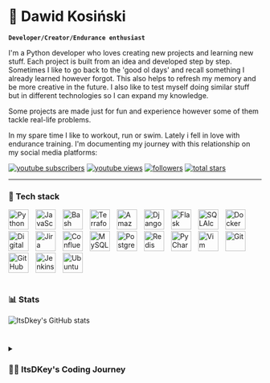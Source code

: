 # :running: Dawid Kosiński

**`Developer/Creator/Endurance enthusiast`**

I'm a Python developer who loves creating new projects and learning new stuff. Each project is built from an idea and 
developed step by step. Sometimes I like to go back to the 'good ol days' and recall something I already learned 
however forgot. This also helps to refresh my memory and be more creative in the future. I also like to test myself
doing similar stuff but in different technologies so I can expand my knowledge.

Some projects are made just for fun and experience however some of them tackle real-life problems.

In my spare time I like to workout, run or swim. Lately i fell in love with endurance training. I'm documenting 
my journey with this relationship on my social media platforms:

<p>
  <a href="https://www.youtube.com/@Itsdkey">
     <img alt="youtube subscribers" title="Subscribe to my YouTube channel" src="https://custom-icon-badges.demolab.com/youtube/channel/subscribers/UCW53ojpedJxOOqw2e7HevBA?color=%23E05D44&label=SUBSCRIBE&logo=video&logoColor=white&style=for-the-badge&labelColor=CE4630"/></a> 
  <a href="https://www.youtube.com/@Itsdkey">
     <img alt="youtube views" title="YouTube views" src="https://custom-icon-badges.demolab.com/youtube/channel/views/UCW53ojpedJxOOqw2e7HevBA?color=%23E1AD0E&logo=eye&logoColor=white&style=for-the-badge&labelColor=C79600"/></a> 
  <a href="https://github.com/itsdkey/itsdkey?tab=followers">
     <img alt="followers" title="Follow me on Github" src="https://custom-icon-badges.demolab.com/github/followers/itsdkey?color=236ad3&labelColor=1155ba&style=for-the-badge&logo=person-add&label=Follow&logoColor=white"/></a>
  <a href="https://github.com/itsdkey?tab=repositories&sort=stargazers">
     <img alt="total stars" title="Total stars on GitHub" src="https://custom-icon-badges.demolab.com/github/stars/itsdkey?color=55960c&style=for-the-badge&labelColor=488207&logo=star"/></a>
</p>

---

### 🧰 Tech stack

<div>
    <img alt="Python" width="40px" style="padding-right:10px;" src="https://cdn.jsdelivr.net/gh/devicons/devicon/icons/python/python-original.svg" />
    <img alt="JavaScript" width="40px" style="padding-right:10px;" src="https://cdn.jsdelivr.net/gh/devicons/devicon/icons/javascript/javascript-plain.svg" />
    <img alt="Bash" width="40px" style="padding-right:10px;" src="https://cdn.jsdelivr.net/gh/devicons/devicon/icons/bash/bash-original.svg" />
    <img alt="Terraform" width="40px" style="padding-right:10px;" src="https://cdn.jsdelivr.net/gh/devicons/devicon/icons/terraform/terraform-original-wordmark.svg" />
    <img alt="AmazonWebServices" width="40px" style="padding-right:10px;" src="https://cdn.jsdelivr.net/gh/devicons/devicon/icons/amazonwebservices/amazonwebservices-plain-wordmark.svg" />
    <img alt="Django" width="40px" style="padding-right:10px;" src="https://cdn.jsdelivr.net/gh/devicons/devicon/icons/django/django-plain-wordmark.svg" />
    <img alt="Flask" width="40px" style="padding-right:10px;" src="https://cdn.jsdelivr.net/gh/devicons/devicon/icons/flask/flask-original-wordmark.svg" />
    <img alt="SQLAlchemy" width="40px" style="padding-right:10px;" src="https://cdn.jsdelivr.net/gh/devicons/devicon/icons/sqlalchemy/sqlalchemy-original-wordmark.svg" />
    <img alt="Docker" width="40px" style="padding-right:10px;" src="https://cdn.jsdelivr.net/gh/devicons/devicon/icons/docker/docker-original-wordmark.svg" />
    <img alt="DigitalOcean" width="40px" style="padding-right:10px;" src="https://cdn.jsdelivr.net/gh/devicons/devicon/icons/digitalocean/digitalocean-original-wordmark.svg" />
    <img alt="Jira" width="40px" style="padding-right:10px;" src="https://cdn.jsdelivr.net/gh/devicons/devicon/icons/jira/jira-original.svg" />
    <img alt="Confluence" width="40px" style="padding-right:10px;" src="https://cdn.jsdelivr.net/gh/devicons/devicon/icons/confluence/confluence-original-wordmark.svg" />
    <img alt="MySQL" width="40px" style="padding-right:10px;" src="https://cdn.jsdelivr.net/gh/devicons/devicon/icons/mysql/mysql-original-wordmark.svg" />
    <img alt="Postgresql" width="40px" style="padding-right:10px;" src="https://cdn.jsdelivr.net/gh/devicons/devicon/icons/postgresql/postgresql-original-wordmark.svg" />
    <img alt="Redis" width="40px" style="padding-right:10px;" src="https://cdn.jsdelivr.net/gh/devicons/devicon/icons/redis/redis-original-wordmark.svg" />
    <img alt="PyCharm" width="40px" style="padding-right:10px;" src="https://cdn.jsdelivr.net/gh/devicons/devicon/icons/pycharm/pycharm-original.svg" />
    <img alt="Vim" width="40px" style="padding-right:10px;" src="https://cdn.jsdelivr.net/gh/devicons/devicon/icons/vim/vim-original.svg" />
    <img alt="Git" width="40px" style="padding-right:10px;" src="https://cdn.jsdelivr.net/gh/devicons/devicon/icons/git/git-original-wordmark.svg" />
    <img alt="GitHub" width="40px" style="padding-right:10px;" src="https://cdn.jsdelivr.net/gh/devicons/devicon/icons/github/github-original-wordmark.svg" />
    <img alt="Jenkins" width="40px" style="padding-right:10px;" src="https://cdn.jsdelivr.net/gh/devicons/devicon/icons/jenkins/jenkins-original.svg" />
    <img alt="Ubuntu" width="40px" style="padding-right:10px;" src="https://cdn.jsdelivr.net/gh/devicons/devicon/icons/ubuntu/ubuntu-plain.svg" />
</div>


# 

### 📊 Stats

![ItsDkey's GitHub stats](https://github-readme-stats.vercel.app/api?username=itsdkey&show_icons=true&theme=gruvbox)

<!-- ![GitHub Streak](https://streak-stats.demolab.com?user=itsdkey&theme=gruvbox&border_radius=4.5) -->

#

<details>
 <summary><h3>👨‍💻 ItsDKey's Coding Journey</h3></summary>
   My coding journey began with a dream of running my own Tibia Open Server. I started by writing (well, mostly reading) simple C++ scripts that the server could execute.
   After junior high, I chose a computer science-focused class in high school, where I learned the basics of HTML and CSS (I was also an admin for a small browser game), 
   along with C++, algorithms, math, and more.

   After graduation, I went on to study computer science at university. Full of motivation, I dove deep into the world of programming—learning everything I could about code, 
   Unix/Linux systems, and computer science theory. During that time, I also started teaching myself Java with the dream of building my own app. But before long, 
   I found myself completely drawn to Python, which quickly became my language of choice. 
   That passion eventually led to my first job as a software engineer—even before finishing my degree.

</details>

[website]: https://webnaq.pl
[youtube]: https://youtube.com/@itsdkey
